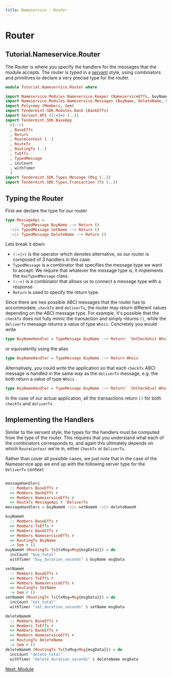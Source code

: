 ```yaml
---
title: Nameservice - Router
---
```


# Router

## Tutorial.Nameservice.Router

The Router is where you specify the handlers for the messages that the module accepts. The router is typed in a [servant](https://hackage.haskell.org/package/servant) style, using combinators and primitives to declare a very precise type for the router.

~~~ haskell
module Tutorial.Nameservice.Router where

import Nameservice.Modules.Nameservice.Keeper (NameserviceEffs, buyName, deleteName, setName)
import Nameservice.Modules.Nameservice.Messages (BuyName, DeleteName, SetName)
import Polysemy (Members, Sem)
import Tendermint.SDK.Modules.Bank (BankEffs)
import Servant.API ((:<|>) (..))
import Tendermint.SDK.BaseApp
  ((:~>)
  , BaseEffs
  , Return
  , RouteContext (..)
  , RouteTx
  , RoutingTx (..)
  , TxEffs
  , TypedMessage
  , incCount
  , withTimer
  )
import Tendermint.SDK.Types.Message (Msg (..))
import Tendermint.SDK.Types.Transaction (Tx (..))

~~~

## Typing the Router

First we declare the type for our router

~~~ haskell
type MessageApi =
       TypedMessage BuyName :~> Return ()
  :<|> TypedMessage SetName :~> Return ()
  :<|> TypedMessage DeleteName :~> Return ()
~~~

Lets break it down:

- `(:<|>)` is the operator which denotes alternative, so our router is composed of 3 handlers in this case.
- `TypedMessage` is a combinator that specifies the message type we want to accept. We require that whatever the message type is, it implements the `HasTypedMessage` class.
- `(:~>)` is a combinator that allows us to connect a message type with a response
- `Return` is used to specify the return type.

Since there are two possible ABCI messages that the router has to accommodate, `checkTx` and `deliverTx`, the router may return different values depending on the ABCI message type. For example, it's possible that the `checkTx` does not fully mimic the transaction and simply returns `()`, while the `deliverTx` message returns a value of type `Whois`. Concretely you would write

~~~ haskell ignore
type BuyNameHandler = TypeMessage BuyName :~> Return' 'OnCheckUnit Whois
~~~

or equivalently using the alias

~~~ haskell ignore
type BuyNameHandler = TypeMessage BuyName :~> Return Whois
~~~

Alternatively, you could write the application so that each `checkTx` ABCI message is handled in the same way as the `deliverTx` message, e.g. the both return a value of type `Whois`.


~~~ haskell ignore
type BuyNameHandler = TypeMessage BuyName :~> Return' 'OnCheckEval Whois
~~~


In the case of our actual application, all the transactions return `()` for both `checkTx` and `deliverTx`

## Implementing the Handlers

Similar to the servant style, the types for the handlers must be computed from the type of the router. This requires that you understand what each of the combinators corresponds to, and again this ultimately depends on which `RouteContext` we're in, either `CheckTx` or `DeliverTx`.

Rather than cover all possible cases, we just note that in the case of the Nameservice app we end up with the following server type for the `DeliverTx` context:

~~~ haskell

messageHandlers
  :: Members BaseEffs r
  => Members BankEffs r
  => Members NameserviceEffs r
  => RouteTx MessageApi r 'DeliverTx
messageHandlers = buyNameH :<|> setNameH :<|> deleteNameH

buyNameH
  :: Members BaseEffs r
  => Members TxEffs r
  => Members BankEffs r
  => Members NameserviceEffs r
  => RoutingTx BuyName
  -> Sem r ()
buyNameH (RoutingTx Tx{txMsg=Msg{msgData}}) = do
  incCount "buy_total"
  withTimer "buy_duration_seconds" $ buyName msgData

setNameH
  :: Members BaseEffs r
  => Members TxEffs r
  => Members NameserviceEffs r
  => RoutingTx SetName
  -> Sem r ()
setNameH (RoutingTx Tx{txMsg=Msg{msgData}}) = do
  incCount "set_total"
  withTimer "set_duration_seconds" $ setName msgData

deleteNameH
  :: Members BaseEffs r
  => Members TxEffs r
  => Members BankEffs r
  => Members NameserviceEffs r
  => RoutingTx DeleteName
  -> Sem r ()
deleteNameH (RoutingTx Tx{txMsg=Msg{msgData}}) = do
  incCount "delete_total"
  withTimer "delete_duration_seconds" $ deleteName msgData

  ~~~


[Next: Module](Module.md)
